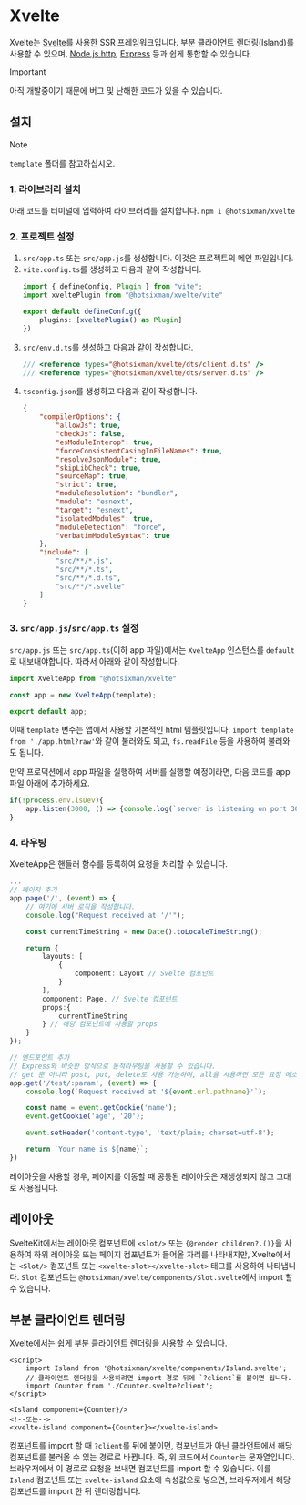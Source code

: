 # Xvelte
Xvelte는 [Svelte](https://github.com/sveltejs/svelte)를 사용한 SSR 프레임워크입니다. 부분 클라이언트 렌더링(Island)를 사용할 수 있으며, [Node.js http](https://nodejs.org/api/http.html), [Express](https://expressjs.com) 등과 쉽게 통합할 수 있습니다.

> [!IMPORTANT]
> 아직 개발중이기 때문에 버그 및 난해한 코드가 있을 수 있습니다.

## 설치
> [!NOTE]
> `template` 폴더를 참고하십시오.

### 1. 라이브러리 설치
아래 코드를 터미널에 입력하여 라이브러리를 설치합니다.
`npm i @hotsixman/xvelte`

### 2. 프로젝트 설정
1. `src/app.ts` 또는 `src/app.js`를 생성합니다. 이것은 프로젝트의 메인 파일입니다.
2. `vite.config.ts`를 생성하고 다음과 같이 작성합니다.
    ```ts
    import { defineConfig, Plugin } from "vite";
    import xveltePlugin from "@hotsixman/xvelte/vite"

    export default defineConfig({
        plugins: [xveltePlugin() as Plugin]
    })
    ```
3. `src/env.d.ts`를 생성하고 다음과 같이 작성합니다.
    ```ts
    /// <reference types="@hotsixman/xvelte/dts/client.d.ts" />
    /// <reference types="@hotsixman/xvelte/dts/server.d.ts" />
    ```
4. `tsconfig.json`를 생성하고 다음과 같이 작성합니다.
    ```json
    {
        "compilerOptions": {
            "allowJs": true,
            "checkJs": false,
            "esModuleInterop": true,
            "forceConsistentCasingInFileNames": true,
            "resolveJsonModule": true,
            "skipLibCheck": true,
            "sourceMap": true,
            "strict": true,
            "moduleResolution": "bundler",
            "module": "esnext",
            "target": "esnext",
            "isolatedModules": true,
            "moduleDetection": "force",
            "verbatimModuleSyntax": true
        },
        "include": [
            "src/**/*.js",
            "src/**/*.ts",
            "src/**/*.d.ts",
            "src/**/*.svelte"
        ]
    }
    ```

### 3. `src/app.js`/`src/app.ts` 설정
`src/app.js` 또는 `src/app.ts`(이하 app 파일)에서는 `XvelteApp` 인스턴스를 `default`로 내보내야합니다. 따라서 아래와 같이 작성합니다.
```ts
import XvelteApp from "@hotsixman/xvelte"

const app = new XvelteApp(template);

export default app;
```

이때 `template` 변수는 앱에서 사용할 기본적인 html 템플릿입니다. `import template from './app.html?raw'`와 같이 불러와도 되고, `fs.readFile` 등을 사용하여 불러와도 됩니다.

만약 프로덕션에서 app 파일을 실행하여 서버를 실행할 예정이라면, 다음 코드를 app 파일 아래에 추가하세요.
```ts
if(!process.env.isDev){
    app.listen(3000, () => {console.log(`server is listening on port 3000`)}); // port는 변경할 수 있습니다.
}
```

### 4. 라우팅
XvelteApp은 핸들러 함수를 등록하여 요청을 처리할 수 있습니다.
```ts
...
// 페이지 추가
app.page('/', (event) => {
    // 여기에 서버 로직을 작성합니다.
    console.log("Request received at '/'");

    const currentTimeString = new Date().toLocaleTimeString();

    return {
        layouts: [
            {
                component: Layout // Svelte 컴포넌트
            }
        ],
        component: Page, // Svelte 컴포넌트
        props:{
            currentTimeString
        } // 해당 컴포넌트에 사용할 props
    }
});

// 엔드포인트 추가
// Express와 비슷한 방식으로 동적라우팅을 사용할 수 있습니다.
// get 뿐 아니라 post, put, delete도 사용 가능하며, all을 사용하면 모든 요청 메소드에 핸들러 함수를 사용할 수 있습니다.
app.get('/test/:param', (event) => { 
    console.log(`Request received at '${event.url.pathname}'`);

    const name = event.getCookie('name');
    event.getCookie('age', '20');

    event.setHeader('content-type', 'text/plain; charset=utf-8');

    return `Your name is ${name}`;
})
```

레이아웃을 사용할 경우, 페이지를 이동할 때 공통된 레이아웃은 재생성되지 않고 그대로 사용됩니다.

## 레이아웃
SvelteKit에서는 레이아웃 컴포넌트에 `<slot/>` 또는 `{@render children?.()}`을 사용하여 하위 레이아웃 또는 페이지 컴포넌트가 들어올 자리를 나타내지만, Xvelte에서는 `<Slot/>` 컴포넌트 또는 `<xvelte-slot></xvelte-slot>` 태그를 사용하여 나타냅니다. `Slot` 컴포넌트는 `@hotsixman/xvelte/components/Slot.svelte`에서 import 할 수 있습니다. 

## 부분 클라이언트 렌더링
Xvelte에서는 쉽게 부분 클라이언트 렌더링을 사용할 수 있습니다.
```svelte
<script>
    import Island from '@hotsixman/xvelte/components/Island.svelte';
    // 클라이언트 렌더링을 사용하려면 import 경로 뒤에 `?client`를 붙이면 됩니다.
    import Counter from './Counter.svelte?client';
</script>

<Island component={Counter}/>
<!--또는-->
<xvelte-island component={Counter}></xvelte-island>
```

컴포넌트를 import 할 때 `?client`를 뒤에 붙이면, 컴포넌트가 아닌 클라언트에서 해당 컴포넌트를 불러올 수 있는 경로로 바뀝니다. 즉, 위 코드에서 `Counter`는 문자열입니다. 브라우저에서 이 경로로 요청을 보내면 컴포넌트를 import 할 수 있습니다. 이를 `Island` 컴포넌트 또는 `xvelte-island` 요소에 속성값으로 넣으면, 브라우저에서 해당 컴포넌트를 import 한 뒤 렌더링합니다.
